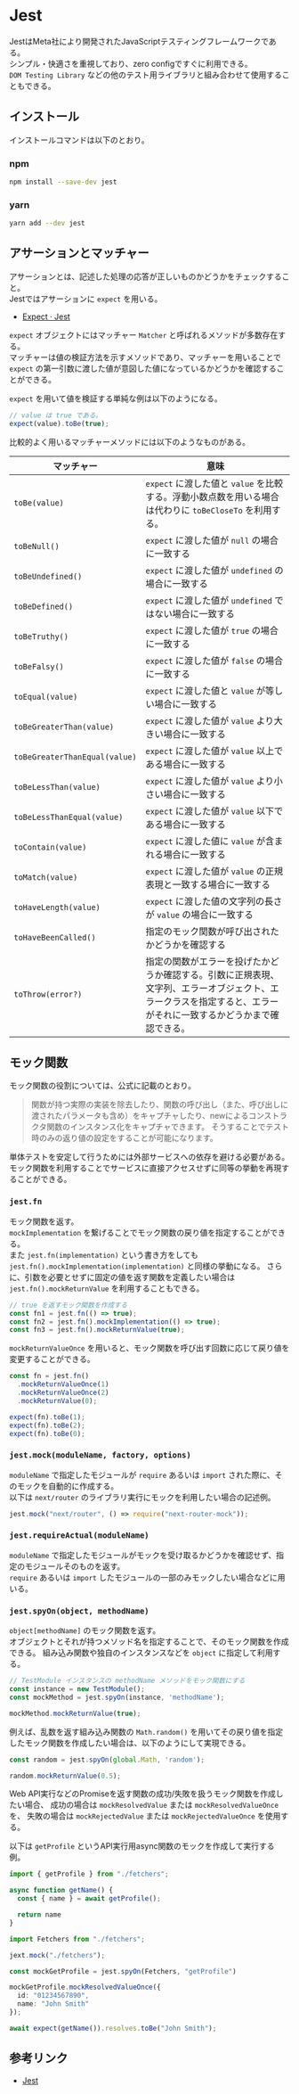 # Jest

JestはMeta社により開発されたJavaScriptテスティングフレームワークである。  
シンプル・快適さを重視しており、zero configですぐに利用できる。  
`DOM Testing Library` などの他のテスト用ライブラリと組み合わせて使用することもできる。

## インストール

インストールコマンドは以下のとおり。

### npm

```bash
npm install --save-dev jest
```

### yarn

```bash
yarn add --dev jest
```

## アサーションとマッチャー

アサーションとは、記述した処理の応答が正しいものかどうかをチェックすること。  
Jestではアサーションに `expect` を用いる。

- [Expect · Jest](https://jestjs.io/ja/docs/expect)

`expect` オブジェクトにはマッチャー `Matcher` と呼ばれるメソッドが多数存在する。  
マッチャーは値の検証方法を示すメソッドであり、マッチャーを用いることで `expect` の第一引数に渡した値が意図した値になっているかどうかを確認することができる。

`expect` を用いて値を検証する単純な例は以下のようになる。

```typescript
// value は true である。
expect(value).toBe(true);
```

比較的よく用いるマッチャーメソッドには以下のようなものがある。

| マッチャー | 意味 |
| --- | --- |
| `toBe(value)` | `expect` に渡した値と `value` を比較する。浮動小数点数を用いる場合は代わりに `toBeCloseTo` を利用する。 |
| `toBeNull()` | `expect` に渡した値が `null` の場合に一致する |
| `toBeUndefined()` | `expect` に渡した値が `undefined` の場合に一致する |
| `toBeDefined()` | `expect` に渡した値が `undefined` ではない場合に一致する |
| `toBeTruthy()` | `expect` に渡した値が `true` の場合に一致する |
| `toBeFalsy()` | `expect` に渡した値が `false` の場合に一致する |
| `toEqual(value)` | `expect` に渡した値と `value` が等しい場合に一致する |
| `toBeGreaterThan(value)` | `expect` に渡した値が `value` より大きい場合に一致する |
| `toBeGreaterThanEqual(value)` | `expect` に渡した値が `value` 以上である場合に一致する |
| `toBeLessThan(value)` | `expect` に渡した値が `value` より小さい場合に一致する |
| `toBeLessThanEqual(value)` | `expect` に渡した値が `value` 以下である場合に一致する |
| `toContain(value)` | `expect` に渡した値に `value` が含まれる場合に一致する |
| `toMatch(value)` | `expect` に渡した値が `value` の正規表現と一致する場合に一致する |
| `toHaveLength(value)` | `expect` に渡した値の文字列の長さが `value` の場合に一致する |
| `toHaveBeenCalled()` | 指定のモック関数が呼び出されたかどうかを確認する |
| `toThrow(error?)` | 指定の関数がエラーを投げたかどうか確認する。引数に正規表現、文字列、エラーオブジェクト、エラークラスを指定すると、エラーがそれに一致するかどうかまで確認できる。 |

## モック関数

モック関数の役割については、公式に記載のとおり。

> 関数が持つ実際の実装を除去したり、関数の呼び出し（また、呼び出しに渡されたパラメータも含め）をキャプチャしたり、newによるコンストラクタ関数のインスタンス化をキャプチャできます。 そうすることでテスト時のみの返り値の設定をすることが可能になります。

単体テストを安定して行うためには外部サービスへの依存を避ける必要がある。  
モック関数を利用することでサービスに直接アクセスせずに同等の挙動を再現することができる。

### `jest.fn`

モック関数を返す。  
`mockImplementation` を繋げることでモック関数の戻り値を指定することができる。  
また `jest.fn(implementation)` という書き方をしても `jest.fn().mockImplementation(implementation)` と同様の挙動になる。
さらに、引数を必要とせずに固定の値を返す関数を定義したい場合は `jest.fn().mockReturnValue` を利用することもできる。

```typescript
// true を返すモック関数を作成する
const fn1 = jest.fn(() => true);
const fn2 = jest.fn().mockImplementation(() => true);
const fn3 = jest.fn().mockReturnValue(true);
```

`mockReturnValueOnce` を用いると、モック関数を呼び出す回数に応じて戻り値を変更することができる。

```typescript
const fn = jest.fn()
  .mockReturnValueOnce(1)
  .mockReturnValueOnce(2)
  .mockReturnValue(0);

expect(fn).toBe(1);
expect(fn).toBe(2);
expect(fn).toBe(0);
```

### `jest.mock(moduleName, factory, options)`

`moduleName` で指定したモジュールが `require` あるいは `import` された際に、そのモックを自動的に作成する。  
以下は `next/router` のライブラリ実行にモックを利用したい場合の記述例。

```typescript
jest.mock("next/router", () => require("next-router-mock"));
```

### `jest.requireActual(moduleName)`

`moduleName` で指定したモジュールがモックを受け取るかどうかを確認せず、指定のモジュールそのものを返す。  
`require` あるいは `import` したモジュールの一部のみモックしたい場合などに用いる。

### `jest.spyOn(object, methodName)`

`object[methodName]` のモック関数を返す。  
オブジェクトとそれが持つメソッド名を指定することで、そのモック関数を作成できる。
組み込み関数や独自のインスタンスなどを `object` に指定して利用する。

```typescript
// TestModule インスタンスの methodName メソッドをモック関数にする
const instance = new TestModule();
const mockMethod = jest.spyOn(instance, 'methodName');

mockMethod.mockReturnValue(true);
```

例えば、乱数を返す組み込み関数の `Math.random()` を用いてその戻り値を指定したモック関数を作成したい場合は、以下のようにして実現できる。

```typescript
const random = jest.spyOn(global.Math, 'random');

random.mockReturnValue(0.5);
```

Web API実行などのPromiseを返す関数の成功/失敗を扱うモック関数を作成したい場合、
成功の場合は `mockResolvedValue` または `mockResolvedValueOnce` を、
失敗の場合は `mockRejectedValue` または `mockRejectedValueOnce` を使用する。

以下は `getProfile` というAPI実行用async関数のモックを作成して実行する例。

```typescript
import { getProfile } from "./fetchers";

async function getName() {
  const { name } = await getProfile();

  return name
}
```

```typescript
import Fetchers from "./fetchers";

jext.mock("./fetchers");

const mockGetProfile = jest.spyOn(Fetchers, "getProfile")

mockGetProfile.mockResolvedValueOnce({
  id: "01234567890",
  name: "John Smith"
});

await expect(getName()).resolves.toBe("John Smith");
```

## 参考リンク

- [Jest](https://jestjs.io/ja/)
